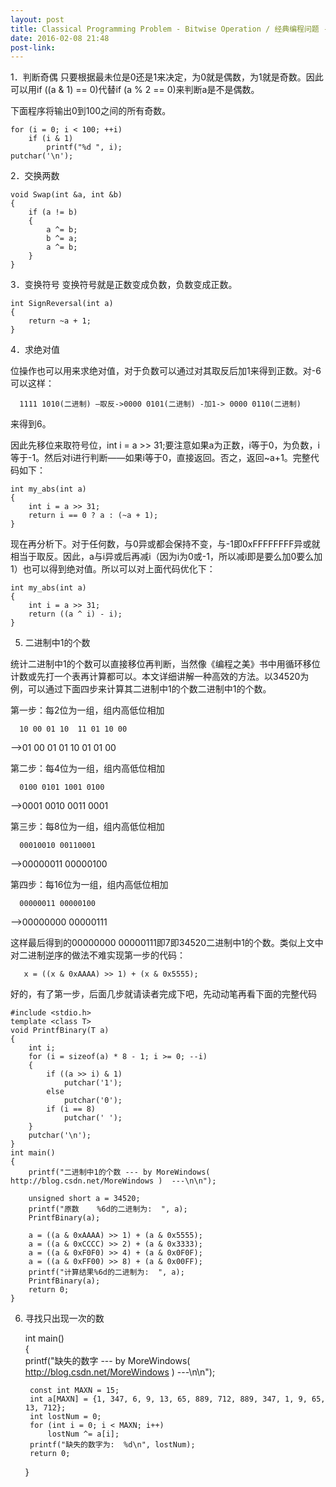 ```yaml
---
layout: post
title: Classical Programming Problem - Bitwise Operation / 经典编程问题 - 位运算
date: 2016-02-08 21:48
post-link:
---
```


1．判断奇偶
只要根据最未位是0还是1来决定，为0就是偶数，为1就是奇数。因此可以用if ((a & 1) == 0)代替if (a % 2 == 0)来判断a是不是偶数。

下面程序将输出0到100之间的所有奇数。

    for (i = 0; i < 100; ++i)  
        if (i & 1)  
            printf("%d ", i);  
    putchar('\n');


2．交换两数

    void Swap(int &a, int &b)  
    {  
        if (a != b)  
        {  
            a ^= b;  
            b ^= a;  
            a ^= b;  
        }  
    }  

3．变换符号
变换符号就是正数变成负数，负数变成正数。

    int SignReversal(int a)  
    {  
        return ~a + 1;  
    } 



4．求绝对值

位操作也可以用来求绝对值，对于负数可以通过对其取反后加1来得到正数。对-6可以这样：

      1111 1010(二进制) –取反->0000 0101(二进制) -加1-> 0000 0110(二进制)

来得到6。

因此先移位来取符号位，int i = a >> 31;要注意如果a为正数，i等于0，为负数，i等于-1。然后对i进行判断——如果i等于0，直接返回。否之，返回~a+1。完整代码如下：

    int my_abs(int a)  
    {  
        int i = a >> 31;  
        return i == 0 ? a : (~a + 1);  
    }  

现在再分析下。对于任何数，与0异或都会保持不变，与-1即0xFFFFFFFF异或就相当于取反。因此，a与i异或后再减i（因为i为0或-1，所以减i即是要么加0要么加1）也可以得到绝对值。所以可以对上面代码优化下：

    int my_abs(int a)  
    {  
        int i = a >> 31;  
        return ((a ^ i) - i);  
    } 

5. 二进制中1的个数

统计二进制中1的个数可以直接移位再判断，当然像《编程之美》书中用循环移位计数或先打一个表再计算都可以。本文详细讲解一种高效的方法。以34520为例，可以通过下面四步来计算其二进制中1的个数二进制中1的个数。

第一步：每2位为一组，组内高低位相加

      10 00 01 10  11 01 10 00

  -->01 00 01 01  10 01 01 00

第二步：每4位为一组，组内高低位相加

      0100 0101 1001 0100

  -->0001 0010 0011 0001

第三步：每8位为一组，组内高低位相加

      00010010 00110001

  -->00000011 00000100

第四步：每16位为一组，组内高低位相加

      00000011 00000100

  -->00000000 00000111

这样最后得到的00000000 00000111即7即34520二进制中1的个数。类似上文中对二进制逆序的做法不难实现第一步的代码：

       x = ((x & 0xAAAA) >> 1) + (x & 0x5555);

好的，有了第一步，后面几步就请读者完成下吧，先动动笔再看下面的完整代码

    #include <stdio.h>  
    template <class T>  
    void PrintfBinary(T a)  
    {  
        int i;  
        for (i = sizeof(a) * 8 - 1; i >= 0; --i)  
        {  
            if ((a >> i) & 1)  
                putchar('1');  
            else   
                putchar('0');  
            if (i == 8)  
                putchar(' ');  
        }  
        putchar('\n');  
    }  
    int main()  
    {  
        printf("二进制中1的个数 --- by MoreWindows( http://blog.csdn.net/MoreWindows )  ---\n\n");  
          
        unsigned short a = 34520;  
        printf("原数    %6d的二进制为:  ", a);  
        PrintfBinary(a);  
          
        a = ((a & 0xAAAA) >> 1) + (a & 0x5555);  
        a = ((a & 0xCCCC) >> 2) + (a & 0x3333);  
        a = ((a & 0xF0F0) >> 4) + (a & 0x0F0F);  
        a = ((a & 0xFF00) >> 8) + (a & 0x00FF);     
        printf("计算结果%6d的二进制为:  ", a);     
        PrintfBinary(a);  
        return 0;  
    } 

6. 寻找只出现一次的数

    int main()  
    {  
        printf("缺失的数字 --- by MoreWindows( http://blog.csdn.net/MoreWindows )  ---\n\n");  
          
        const int MAXN = 15;  
        int a[MAXN] = {1, 347, 6, 9, 13, 65, 889, 712, 889, 347, 1, 9, 65, 13, 712};  
        int lostNum = 0;  
        for (int i = 0; i < MAXN; i++)  
            lostNum ^= a[i];  
        printf("缺失的数字为:  %d\n", lostNum);     
        return 0;  
    }  
